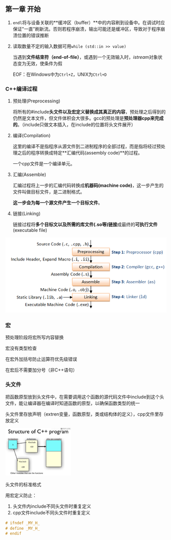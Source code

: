 ## 第一章 开始



1. `endl`将与设备关联的**缓冲区（buffer）**中的内容刷到设备中。在调试时应保证"一直"刷新流。否则若程序崩溃，输出可能还是缓冲区，导致对于程序崩溃位置的错误推断

2. 读取数量不定的输入数据可用`while (std::in >> value)`

   当遇到**文件结束符（end-of-file）**，或遇到一个无效输入时，*istream*对象状态变为无效，使条件为假

   EOF：在Windows中为`Ctrl+Z`，UNIX为`Ctrl+D`



### C++编译过程

1. 预处理(Preprocessing)

   将所有的#include**头文件以及宏定义替换成其真正的内容**，预处理之后得到的仍然是文本文件，但文件体积会大很多。gcc的预处理是**预处理器cpp来完成的**。（include只做文本插入，在include的位置将头文件展开）

2. 编译(Compilation)

   这里的编译不是指程序从源文件到二进制程序的全部过程，而是指将经过预处理之后的程序转换成特定**汇编代码(assembly code)**的过程。

   一个cpp文件是一个编译单元。

3. 汇编(Assemble)

   汇编过程将上一步的汇编代码转换成**机器码(machine code)**，这一步产生的文件叫做目标文件，是二进制格式。

   **这一步会为每一个源文件产生一个目标文件**。

4. 链接(Linking)

   链接过程将**多个目标文以及所需的库文件(.so等)链接**成最终的**可执行文件**(executable file)

![compiler](../../../img/compiler.png)



### 宏

预处理阶段将宏所写内容替换

宏没有类型检查

在宏外加括号防止运算符优先级错误

在宏后不需要加分号（非C++语句）



### 头文件

把函数原型放到头文件中，在需要调用这个函数的源代码文件中include到这个头文件，能让编译器在编译时知道函数的原型，以确保函数类型的统一

头文件里存放声明（extren变量，函数原型，类或结构体的定义），cpp文件里存放定义

<img src="../../../img/header and cpp.png" alt="header and cpp" style="zoom:20%;" />

头文件的标准格式

用宏定义防止：

1. 头文件内include不同头文件时重复定义
2. cpp文件include不同头文件时重复定义

```C++
# ifndef _MY_H_
# define _MY_H_
# endif
```
